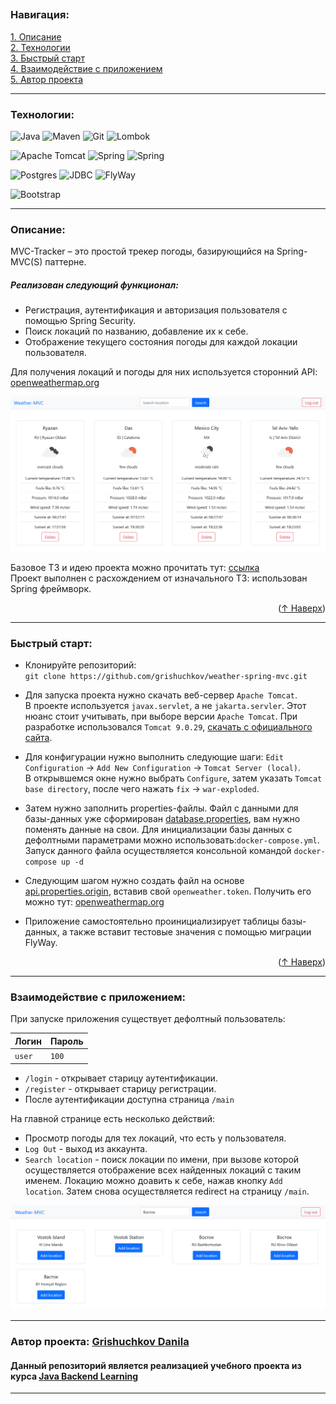
<a name="readme-top"></a>
---

### Навигация:  

[1. Описание](#descriptiption)  
[2. Технологии](#tech)  
[3. Быстрый старт](#start)   
[4. Взаимодействие с приложением](#use)  
[5. Автор проекта](#author)  

---
<a name="tech"></a>
### Технологии:

![Java](https://img.shields.io/badge/java-%23ED8B00.svg?style=for-the-badge&logo=openjdk&logoColor=white)
![Maven](https://img.shields.io/badge/MAVEN-%232E7EEA.svg?style=for-the-badge&logo=maven&logoColor=white)
![Git](https://img.shields.io/badge/git-%23F05033.svg?style=for-the-badge&logo=git&logoColor=white)
![Lombok](https://img.shields.io/badge/Lombok-D70A53?style=for-the-badge&logo=Lombok&logoColor=white)

![Apache Tomcat](https://img.shields.io/badge/apache%20tomcat-%23F8DC75.svg?style=for-the-badge&logo=apache-tomcat&logoColor=black)
![Spring](https://img.shields.io/badge/spring%20MVC-%236DB33F.svg?style=for-the-badge&logo=spring&logoColor=white)
![Spring](https://img.shields.io/badge/spring%20security-%236DB33F.svg?style=for-the-badge&logo=&logoColor=white)

![Postgres](https://img.shields.io/badge/postgres-%23316192.svg?style=for-the-badge&logo=postgresql&logoColor=white)
![JDBC](https://img.shields.io/badge/JDBC-59666C?style=for-the-badge&logo=Hibernate&logoColor=white)
![FlyWay](https://img.shields.io/badge/flyway-%23DD0031.svg?style=for-the-badge&logo=flyway&logoColor=white)

![Bootstrap](https://img.shields.io/badge/bootstrap-%238511FA.svg?style=for-the-badge&logo=bootstrap&logoColor=white)


---
<a name="descriptiption"></a>
### Описание:
MVC-Tracker – это простой трекер погоды, базирующийся на Spring-MVC(S) паттерне. 


##### Реализован следующий функционал: 
* Регистрация, аутентификация и авторизация пользователя с помощью Spring Security.
* Поиск локаций по названию, добавление их к себе.
* Отображение текущего состояния погоды для каждой локации пользователя.

Для получения локаций и погоды для них используется сторонний API: [openweathermap.org](https://openweathermap.org/api)

![main_page.png](gitsrc%2Fmain_page.png)


Базовое ТЗ и идею проекта можно прочитать тут: [ссылка](https://zhukovsd.github.io/java-backend-learning-course/Projects/WeatherViewer/)  
Проект выполнен с расхождением от изначального ТЗ: использован Spring фреймворк.

<p align="right">(<a href="#readme-top">↑ Наверх</a>)</p>

---
<a name="start"></a>
### Быстрый старт:

* Клонируйте репозиторий:  
   `git clone https://github.com/grishuchkov/weather-spring-mvc.git`  

* Для запуска проекта нужно скачать веб-сервер `Apache Tomcat`.  
В проекте используется `javax.servlet`, а не `jakarta.servler`.
Этот нюанс стоит учитывать, при выборе версии `Apache Tomcat`. При разработке использовался `Tomcat 9.0.29`, [скачать с официального сайта](https://archive.apache.org/dist/tomcat/tomcat-9/v9.0.29/bin/apache-tomcat-9.0.29.zip).

* Для конфигурации нужно выполнить следующие шаги: `Edit Configuration` -> `Add New Configuration` -> `Tomcat Server (local)`.  
В открывшемся окне нужно выбрать `Configure`, затем указать `Tomcat base directory`, после чего нажать `fix` -> `war-exploded`.

* Затем нужно заполнить properties-файлы. 
Файл с данными для базы-данных уже сформирован [database.properties](src%2Fmain%2Fresources%2Fdatabase.properties), вам нужно поменять данные на свои. Для инициализации базы данных с дефолтными параметрами можно использовать:`docker-compose.yml`.  
Запуск данного файла осуществляется консольной командой `docker-compose up -d`

* Следующим шагом нужно создать файл на основе [api.properties.origin](src%2Fmain%2Fresources%2Fapi.properties.origin), вставив свой `openweather.token`. 
Получить его можно тут: [openweathermap.org](https://openweathermap.org/api)

* Приложение самостоятельно проинициализирует таблицы базы-данных, а также вставит тестовые значения с помощью миграции FlyWay.

<p align="right">(<a href="#readme-top">↑ Наверх</a>)</p>

---
<a name="use"></a>
### Взаимодействие с приложением:

При запуске приложения существует дефолтный пользователь: 

| Логин  | Пароль |
|--------|--------|
| `user` | `100`  |

- `/login` - открывает старицу аутентификации.
- `/register` - открывает старицу регистрации.
- После аутентификации доступна страница `/main`

На главной странице есть несколько действий:
- Просмотр погоды для тех локаций, что есть у пользователя.
- `Log Out` - выход из аккаунта.
- `Search location` - поиск локации по имени, при вызове которой осуществляется отображение всех найденных локаций с таким именем. Локацию можно доавить к себе, нажав кнопку `Add location`.
Затем снова осуществляется redirect на страницу `/main`.

![location_page.png](gitsrc%2Flocation_page.png)

---
<a name="author"></a>
### Автор проекта:  [Grishuchkov Danila](https://github.com/grishuchkov)

#### Данный репозиторий является реализацией учебного проекта из курса [Java Backend Learning](https://zhukovsd.github.io/java-backend-learning-course/)


---
